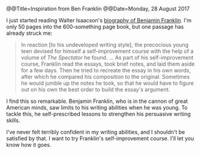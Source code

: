 @@Title=Inspiration from Ben Franklin
@@Date=Monday, 28 August 2017


I just started reading Walter Isaacson's [biography of Benjamin Franklin](https://www.amazon.com/Benjamin-Franklin-American-Walter-Isaacson/dp/074325807X). I'm only 50 pages into the 600-something page book, but one passage has already struck me:

> In reaction [to his undeveloped writing style], the precocious young teen devised for himself a self-improvement course with the help of a volume of *The Spectator* he found.
> ...
> As part of his self-improvement course, Franklin read the essays, took brief notes, and laid them aside for a few days. Then he tried to recreate the essay in his own words, after which he compared his composition to the original. Sometimes he would jumble up the notes he took, so that he would have to figure out on his own the best order to build the essay's argument.

I find this so remarkable. Benjamin Franklin, who is in the cannon of great American minds, saw limits to his writing abilities when he was young. To tackle this, he self-prescribed lessons to strengthen his persuasive writing skills. 

I've never felt terribly confident in my writing abilities, and I shouldn't be satisfied by that.  I want to try Franklin's self-improvement course. I'll let you know how it goes. 
